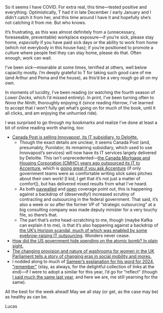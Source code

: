 So it seems I have COVID. For extra real, this time—tested positive and everything. Optimistically, T had it in late December / early January and I didn’t catch it from her, and this time around I have it and hopefully she’s not catching it from me. But who knows.

It’s frustrating, as this was almost definitely from a (unnecessary, foreseeable, preventable) workplace exposure—if you’re sick, please stay home, _especially_ if you have paid sick days or the ability to work from home (which not everybody in this house has); if you’re positioned to promote a culture where people feel they can stay home, please do that. Often enough, work can wait.

I’ve been _sick_—miserable at some times, terrified at others, well below capacity mostly. I’m deeply grateful to T for taking such good care of me (and Arthur and Pema and the house), as this’d be a very rough go all on my own.

In moments of lucidity, I’ve been reading (or watching the fourth season of _Lower Decks_, which I’d missed entirely). In print, I’ve been turning often to _Nona the Ninth_, thoroughly enjoying it (since reading _Harrow_, I’ve learned to accept that I won’t fully get what’s going on for much of the book, until it all clicks, and am enjoying the unhurried ride).

I was surprised to go through my bookmarks and realize I’ve done at least a bit of online reading worth sharing, too:

- [Canada Post is selling Innovapost, its IT subsidiary, to Deloitte.](https://origin-www.canadapost.ca/cpc/en/our-company/news-and-media/corporate-news/news-release/2024-01-16-canada-post-transforming-it-model-to-better-serve-canadians)
  - Though the exact details are unclear, it seems Canada Post (and, presumably, Purolator, its remaining subsidiary, which used to use Innovapost’s services) will now have its IT services largely delivered by Deloitte. This isn’t unprecedented—[the Canada Mortgage and Housing Corporation (CMHC) years ago outsourced its IT to Accenture](https://ottawacitizen.com/news/local-news/cmhc-outsources-several-it-functions-to-accenture-lays-off-staff), which is [going great if you ask Accenture](https://www.accenture.com/ca-en/case-studies/public-service/digital-strategy-future) (if only government teams were as comfortable writing slick sales pitches about their own work! [I kid, I get that it’s not just a matter of comfort]), but has delivered mixed results from what I’ve heard.
  - As both [paywalled](https://www.theglobeandmail.com/politics/article-canada-post-sells-it-services-division-to-deloitte/) and [open](https://www.itworldcanada.com/article/canada-post-announces-shakeup-it-services-group-sold-to-deloitte/556705) coverage point out, this is happening against a backdrop of (deservedly!) increased scrutiny of contracting and outsourcing in the federal government. That said, it’s also a week or so after the former VP of “strategic outsourcing” at a big consulting company was made deputy minister for a very touchy file, so there’s that.
  - The part that’s _extra_ head-scratching to me, though (maybe Kafka can explain it to me), is that it’s also happening against a backdrop of [the UK’s Horizon scandal, much of which was enabled by some eyebrow-raising IT outsourcing](https://mailchi.mp/5ab5c511be6c/public-digital-12676947?e=6c989a984e). Wonders never cease.
- [How did the US government hide spending on the atomic bomb? In plain sight.](https://www.nytimes.com/2024/01/17/us/politics/atomic-bomb-secret-funding-congress.html?unlocked_article_code=1.OU0.PuSv.SstGkf8GD8nI)
- [The changing provision and nature of washrooms for women in the UK Parliament tells a story of changing eras in social mobility and mores.](https://thehistoryofparliament.wordpress.com/2024/01/16/the-smallest-room-in-the-house-or-little-room-for-women/)
- I nodded along to much of [Sameer’s explanation for his word for 2024, “remember”](https://www.inthemargins.ca/word-of-2024-remember) (stay, as always, for the delightful collection of links at the end)—if I were to adopt a similar for this year, I’d go for “reflect” (though [I said much the same last year](https://lucascherkewski.com/hit-and-miss/278-2022-2023/), and here we are, me still yearning for the same).

All the best for the week ahead! May we all stay (or get, as the case may be) as healthy as can be.

Lucas
